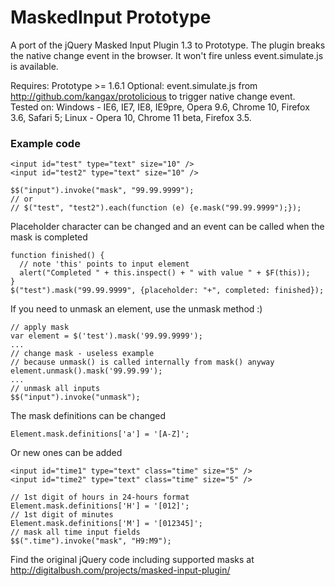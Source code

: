 MaskedInput Prototype
=============

A port of the jQuery Masked Input Plugin 1.3 to Prototype.
The plugin breaks the native change event in the browser. It won't fire unless event.simulate.js is available.

Requires: Prototype >= 1.6.1
Optional: event.simulate.js from http://github.com/kangax/protolicious to trigger native change event.
Tested on:
    Windows - IE6, IE7, IE8, IE9pre, Opera 9.6, Chrome 10, Firefox 3.6, Safari 5;
    Linux - Opera 10, Chrome 11 beta, Firefox 3.5.

### Example code

    <input id="test" type="text" size="10" />
    <input id="test2" type="text" size="10" />

    $$("input").invoke("mask", "99.99.9999");
    // or
    // $("test", "test2").each(function (e) {e.mask("99.99.9999");});

Placeholder character can be changed and an event can be called when the mask is completed

    function finished() {
      // note 'this' points to input element
      alert("Completed " + this.inspect() + " with value " + $F(this));
    }
    $("test").mask("99.99.9999", {placeholder: "+", completed: finished});

If you need to unmask an element, use the unmask method :)

    // apply mask
    var element = $('test').mask('99.99.9999');
    ...
    // change mask - useless example
    // because unmask() is called internally from mask() anyway
    element.unmask().mask('99.99.99');
    ...
    // unmask all inputs
    $$("input").invoke("unmask");

The mask definitions can be changed

    Element.mask.definitions['a'] = '[A-Z]';

Or new ones can be added

    <input id="time1" type="text" class="time" size="5" />
    <input id="time2" type="text" class="time" size="5" />

    // 1st digit of hours in 24-hours format
    Element.mask.definitions['H'] = '[012]';
    // 1st digit of minutes
    Element.mask.definitions['M'] = '[012345]';
    // mask all time input fields
    $$(".time").invoke("mask", "H9:M9");

Find the original jQuery code including supported masks at http://digitalbush.com/projects/masked-input-plugin/
